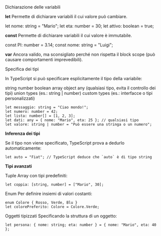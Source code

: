 Dichiarazione delle variabili

**let**
Permette di dichiarare variabili il cui valore può cambiare.

let nome: string = "Mario";
let eta: number = 30;
let attivo: boolean = true;

**const**
Permette di dichiarare variabili il cui valore è immutabile.

const PI: number = 3.14;
const nome: string = "Luigi";

**var**
Ancora valido, ma sconsigliato perché non rispetta il block scope (può causare comportamenti imprevedibili).






Specifica dei tipi

In TypeScript si può specificare esplicitamente il tipo della variabile:

string
number
boolean
array
object
any (qualsiasi tipo, evita il controllo dei tipi)
union types (es.: string | number)
custom types (es.: interfacce o tipi personalizzati)

```
let messaggio: string = "Ciao mondo!";
let numero: number = 42;
let lista: number[] = [1, 2, 3];
let dati: any = { nome: "Mario", eta: 25 }; // qualsiasi tipo
let valore: string | number = "Può essere una stringa o un numero";
```


**Inferenza dei tipi**

Se il tipo non viene specificato, TypeScript prova a dedurlo automaticamente:
```
let auto = "Fiat"; // TypeScript deduce che `auto` è di tipo string
```



**Tipi avanzati**

Tuple
Array con tipi predefiniti:
```
let coppia: [string, number] = ["Mario", 30];
```
Enum
Per definire insiemi di valori costanti:
```
enum Colore { Rosso, Verde, Blu }
let colorePreferito: Colore = Colore.Verde;
```
Oggetti tipizzati
Specificando la struttura di un oggetto:
```
let persona: { nome: string; eta: number } = { nome: "Mario", eta: 40 };
```






